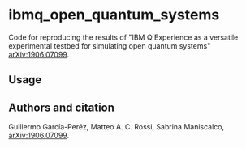 # ibmq_open_quantum_systems
Code for reproducing the results of "IBM Q Experience as a versatile experimental testbed for simulating open quantum systems" [arXiv:1906.07099](https://arxiv.org/abs/1906.07099).

## Usage


## Authors and citation
Guillermo García-Peréz, Matteo A. C. Rossi, Sabrina Maniscalco, [arXiv:1906.07099](https://arxiv.org/abs/1906.07099).
